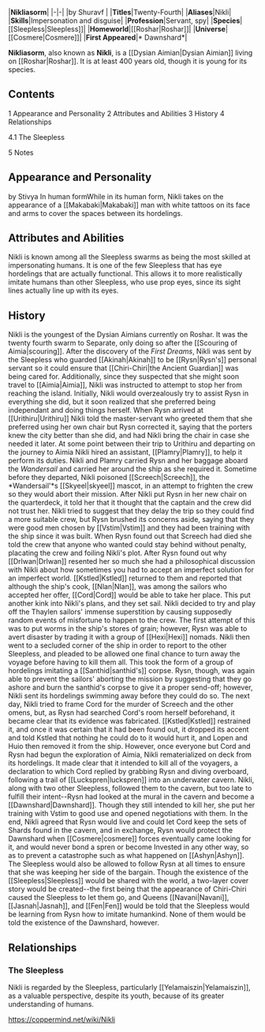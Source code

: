 |**Nikliasorm**|
|-|-|
|by  Shuravf |
|**Titles**|Twenty-Fourth|
|**Aliases**|Nikli|
|**Skills**|Impersonation and disguise|
|**Profession**|Servant, spy|
|**Species**|[[Sleepless\|Sleepless]]|
|**Homeworld**|[[Roshar\|Roshar]]|
|**Universe**|[[Cosmere\|Cosmere]]|
|**First Appeared**|* Dawnshard*|

**Nikliasorm**, also known as **Nikli**, is a [[Dysian Aimian\|Dysian Aimian]] living on [[Roshar\|Roshar]]. It is at least 400 years old, though it is young for its species.

## Contents

1 Appearance and Personality
2 Attributes and Abilities
3 History
4 Relationships

4.1 The Sleepless


5 Notes


## Appearance and Personality
 by  Stivya  In human formWhile in its human form, Nikli takes on the appearance of a [[Makabaki\|Makabaki]] man with white tattoos on its face and arms to cover the spaces between its hordelings.
## Attributes and Abilities
Nikli is known among all the Sleepless swarms as being the most skilled at impersonating humans. It is one of the few Sleepless that has eye hordelings that are actually functional. This allows it to more realistically imitate humans than other Sleepless, who use prop eyes, since its sight lines actually line up with its eyes.

## History
Nikli is the youngest of the Dysian Aimians currently on Roshar. It was the twenty fourth swarm to Separate, only doing so after the [[Scouring of Aimia\|scouring]].
After the discovery of the *First Dreams*, Nikli was sent by the Sleepless who guarded [[Akinah\|Akinah]] to be [[Rysn\|Rysn's]] personal servant so it could ensure that [[Chiri-Chiri\|the Ancient Guardian]] was being cared for. Additionally, since they suspected that she might soon travel to [[Aimia\|Aimia]], Nikli was instructed to attempt to stop her from reaching the island. Initially, Nikli would overzealously try to assist Rysn in everything she did, but it soon realized that she preferred being independant and doing things herself.
When Rysn arrived at [[Urithiru\|Urithiru]] Nikli told the master-servant who greeted them that she preferred using her own chair but Rysn corrected it, saying that the porters knew the city better than she did, and had Nikli bring the chair in case she needed it later.
At some point between their trip to Urithiru and departing on the journey to Aimia Nikli hired an assistant, [[Plamry\|Plamry]], to help it perform its duties. Nikli and Plamry carried Rysn and her baggage aboard the *Wandersail* and carried her around the ship as she required it. Sometime before they departed, Nikli poisoned [[Screech\|Screech]], the *Wandersail'*s [[Skyeel\|skyeel]] mascot, in an attempt to frighten the crew so they would abort their mission. After Nikli put Rysn in her new chair on the quarterdeck, it told her that it thought that the captain and the crew did not trust her. Nikli tried to suggest that they delay the trip so they could find a more suitable crew, but Rysn brushed its concerns aside, saying that they were good men chosen by [[Vstim\|Vstim]] and they had been training with the ship since it was built. When Rysn found out that Screech had died she told the crew that anyone who wanted could stay behind without penalty, placating the crew and foiling Nikli's plot. After Rysn found out why [[Drlwan\|Drlwan]] resented her so much she had a philosophical discussion with Nikli about how sometimes you had to accept an imperfect solution for an imperfect world. [[Kstled\|Kstled]] returned to them and reported that although the ship's cook, [[Nlan\|Nlan]], was among the sailors who accepted her offer, [[Cord\|Cord]] would be able to take her place. This put another kink into Nikli's plans, and they set sail.
Nikli decided to try and play off the Thaylen sailors' immense superstition by causing supposedly random events of misfortune to happen to the crew. The first attempt of this was to put worms in the ship's stores of grain; however, Rysn was able to avert disaster by trading it with a group of [[Hexi\|Hexi]] nomads. Nikli then went to a secluded corner of the ship in order to report to the other Sleepless, and pleaded to be allowed one final chance to turn away the voyage before having to kill them all. This took the form of a group of hordelings imitating a [[Santhid\|santhid's]] corpse. Rysn, though, was again able to prevent the sailors' aborting the mission by suggesting that they go ashore and burn the santhid's corpse to give it a proper send-off; however, Nikli sent its hordelings swimming away before they could do so.
The next day, Nikli tried to frame Cord for the murder of Screech and the other omens, but, as Rysn had searched Cord's room herself beforehand, it became clear that its evidence was fabricated. [[Kstled\|Kstled]] restrained it, and once it was certain that it had been found out, it dropped its accent and told Kstled that nothing he could do to it would hurt it, and Lopen and Huio then removed it from the ship. However, once everyone but Cord and Rysn had begun the exploration of Aimia, Nikli rematerialized on deck from its hordelings. It made clear that it intended to kill all of the voyagers, a declaration to which Cord replied by grabbing Rysn and diving overboard, following a trail of [[Luckspren\|luckspren]] into an underwater cavern. Nikli, along with two other Sleepless, followed them to the cavern, but too late to fulfill their intent--Rysn had looked at the mural in the cavern and become a [[Dawnshard\|Dawnshard]]. Though they still intended to kill her, she put her training with Vstim to good use and opened negotiations with them.
In the end, Nikli agreed that Rysn would live and could let Cord keep the sets of Shards found in the cavern, and in exchange, Rysn would protect the Dawnshard when [[Cosmere\|cosmere]] forces eventually came looking for it, and would never bond a spren or become Invested in any other way, so as to prevent a catastrophe such as what happened on [[Ashyn\|Ashyn]]. The Sleepless would also be allowed to follow Rysn at all times to ensure that she was keeping her side of the bargain. Though the existence of the [[Sleepless\|Sleepless]] would be shared with the world, a two-layer cover story would be created--the first being that the appearance of Chiri-Chiri caused the Sleepless to let them go, and Queens [[Navani\|Navani]], [[Jasnah\|Jasnah]], and [[Fen\|Fen]] would be told that the Sleepless would be learning from Rysn how to imitate humankind. None of them would be told the existence of the Dawnshard, however.

## Relationships
### The Sleepless
Nikli is regarded by the Sleepless, particularly [[Yelamaiszin\|Yelamaiszin]], as a valuable perspective, despite its youth, because of its greater understanding of humans.



https://coppermind.net/wiki/Nikli